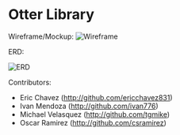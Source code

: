 # Otter Library

Wireframe/Mockup:
![Wireframe](https://i.imgur.com/5pbnA8b.png)

ERD:

![ERD](https://i.imgur.com/ezlvHRB.png)

Contributors: 
* Eric Chavez (http://github.com/ericchavez831)
* Ivan Mendoza (http://github.com/ivan776)
* Michael Velasquez (http://github.com/tgmike)
* Oscar Ramirez (http://github.com/csramirez)
